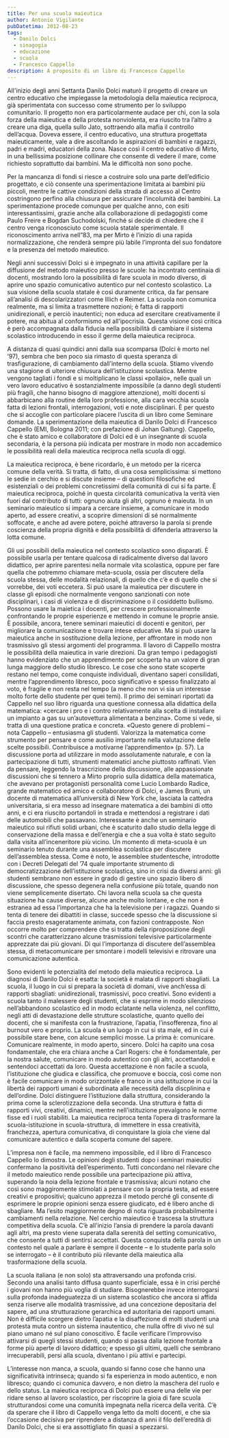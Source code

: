 ```yaml
---
title: Per una scuola maieutica
author: Antonio Vigilante
pubDatetima: 2012-08-23
tags: 
  - Danilo Dolci
  - sinagogia
  - educazione
  - scuola
  - Francesco Cappello
description: A proposito di un libro di Francesco Cappello
---
```


All'inizio degli anni Settanta Danilo Dolci maturò il progetto di creare un centro educativo che impiegasse la metodologia della maieutica reciproca, già sperimentata con successo come strumento per lo sviluppo comunitario. Il progetto non era particolarmente audace per chi, con la sola forza della maieutica e della protesta nonviolenta, era riuscito tra l’altro a creare una diga, quella sullo Jato, sottraendo alla mafia il controllo dell’acqua. Doveva essere, il centro educativo, una struttura progettata maieuticamente, vale a dire ascoltando le aspirazioni di bambini e ragazzi, padri e madri, educatori della zona. Nasce così il centro educativo di Mirto, in una bellissima posizione collinare che consente di vedere il mare, come richiesto soprattutto dai bambini. Ma le difficoltà non sono poche.

Per la mancanza di fondi si riesce a costruire solo una parte dell’edificio progettato, e ciò consente una sperimentazione limitata ai bambini più piccoli, mentre le cattive condizioni della strada di accesso al Centro costringono perfino alla chiusura per assicurare l’incolumità dei bambini. La sperimentazione procede comunque per qualche anno, con esiti interessantissimi, grazie anche alla collaborazione di pedagogisti come Paulo Freire e Bogdan Suchodolski, finché si decide di chiedere che il centro venga riconosciuto come scuola statale sperimentale. Il riconoscimento arriva nell”83, ma per Mirto è l’inizio di una rapida normalizzazione, che renderà sempre più labile l’impronta del suo fondatore e la presenza del metodo maieutico.

Negli anni successivi Dolci si è impegnato in una attività capillare per la diffusione del metodo maieutico presso le scuole: ha incontrato centinaia di docenti, mostrando loro la possibilità di fare scuola in modo diverso, di aprire uno spazio comunicativo autentico pur nel contesto scolastico. La sua visione della scuola statale è così duramente critica, da far pensare all’analisi di descolarizzatori come Illich e Reimer. La scuola non comunica realmente, ma si limita a trasmettere nozioni; è fatta di rapporti unidirezionali, e perciò inautentici; non educa ad esercitare creativamente il potere, ma abitua al conformismo ed all’ipocrisia. Questa visione così critica è però accompagnata dalla fiducia nella possibilità di cambiare il sistema scolastico introducendo in esso il germe della maieutica reciproca.

A distanza di quasi quindici anni dalla sua scomparsa (Dolci è morto nel ’97), sembra che ben poco sia rimasto di questa speranza di trasfigurazione, di cambiamento dall’interno della scuola. Stiamo vivendo una stagione di ulteriore chiusura dell’istituzione scolastica. Mentre vengono tagliati i fondi e si moltiplicano le classi «pollaio», nelle quali un vero lavoro educativo è sostanzialmente impossibile (a danno degli studenti più fragili, che hanno bisogno di maggiore attenzione), molti docenti si abbarbicano alla routine della loro professione, alla cara vecchia scuola fatta di lezioni frontali, interrogazioni, voti e note disciplinari. È per questo che si accoglie con particolare piacere l’uscita di un libro come Seminare domande. La sperimentazione della maieutica di Danilo Dolci di Francesco Cappello (EMI, Bologna 2011; con prefazione di Johan Galtung). Cappello, che è stato amico e collaboratore di Dolci ed è un insegnante di scuola secondaria, è la persona più indicata per mostrare in modo non accademico le possibilità reali della maieutica reciproca nella scuola di oggi.

La maieutica reciproca, è bene ricordarlo, è un metodo per la ricerca comune della verità. Si tratta, di fatto, di una cosa semplicissima: si mettono le sedie in cerchio e si discute insieme – di questioni filosofiche ed esistenziali o dei problemi concretissimi della comunità di cui si fa parte. È maieutica reciproca, poiché in questa circolarità comunicativa la verità vien fuori dal contributo di tutti: ognuno aiuta gli altri, ognuno è maieuta. In un seminario maieutico si impara a cercare insieme, a comunicare in modo aperto, ad essere creativi, a scoprire dimensioni di sé normalmente soffocate, e anche ad avere potere, poiché attraverso la parola si prende coscienza della propria dignità e della possibilità di difenderla attraverso la lotta comune.

Gli usi possibili della maieutica nel contesto scolastico sono disparati. È possibile usarla per tentare qualcosa di radicalmente diverso dal lavoro didattico, per aprire parentesi nella normale vita scolastica, oppure per fare quella che potremmo chiamare meta-scuola, ossia per discutere della scuola stessa, delle modalità relazionali, di quello che c’è e di quello che si vorrebbe, dei voti eccetera. Si può usare la maieutica per discutere in classe gli episodi che normalmente vengono sanzionati con note disciplinari, i casi di violenza e di discriminazione o il cosiddetto bullismo. Possono usare la maietica i docenti, per crescere professionalmente confrontando le proprie esperienze e mettendo in comune le proprie ansie. È possibile, ancora, tenere seminari maieutici di docenti e genitori, per migliorare la comunicazione e trovare intese educative. Ma si può usare la maieutica anche in sostituzione della lezione, per affrontare in modo non trasmissivo gli stessi argomenti del programma. Il lavoro di Cappello mostra le possibilità della maieutica in varie direzioni. Da gran tempo i pedagogisti hanno evidenziato che un apprendimento per scoperta ha un valore di gran lunga maggiore dello studio libresco. Le cose che sono state scoperte restano nel tempo, come conquiste individuali, diventano saperi consilidati, mentre l’apprendimento libresco, poco significativo e spesso finalizzato al voto, è fragile e non resta nel tempo (a meno che non vi sia un interesse molto forte dello studente per quei temi). Il primo dei seminari riportati da Cappello nel suo libro riguarda una questione connessa alla didattica della matematica: «cercare i pro e i contro relativamente alla scelta di installare un impianto a gas su un’autovettura alimentata a benzina». Come si vede, si tratta di una questione pratica e concreta. «Questo genere di problemi – nota Cappello – entusiasma gli studenti. Valorizza la matematica come strumento per pensare e come ausilio importante nella valutazione delle scelte possibili. Contribuisce a motivarne l’apprendimento» (p. 57). La discussione porta ad utilizzare in modo assolutamente naturale, e con la partecipazione di tutti, strumenti matematici anche piuttosto raffinati. Vien da pensare, leggendo la trascrizione della discussione, alle appassionate discussioni che si tennero a Mirto proprio sulla didattica della matematica, che avevano per protagonisti personalità come Lucio Lombardo Radice, grande matematico ed amico e collaboratore di Dolci, e James Bruni, un docente di matematica all’università di New York che, lasciata la cattedra universitaria, si era messo ad insegnare matematica a dei bambini di otto anni, e ci era riuscito portandoli in strada e mettendosi a registrare i dati delle automobili che passavano. Interessante è anche un seminario maieutico sui rifiuti solidi urbani, che è scaturito dallo studio della legge di conservazione della massa e dell’energia e che a sua volta è stato seguito dalla visita all’inceneritore più vicino. Un momento di meta-scuola è un seminario tenuto durante una assemblea scolastica per discutere dell’assemblea stessa. Come è noto, le assemblee studentesche, introdotte con i Decreti Delegati del ’74 quale importante strumento di democratizzazione dell’istituzione scolastica, sino in crisi da diversi anni: gli studenti sembrano non essere in grado di gestire uno spazio libero di discussione, che spesso degenera nella confusione più totale, quando non viene semplicemente disertato. Chi lavora nella scuola sa che questa situazione ha cause diverse, alcune anche molto lontane, e che non è estranea ad essa l’importanza che ha la televisione per i ragazzi. Quando si tenta di tenere dei dibattiti in classe, succede spesso che la discussione si faccia presto esageratamente animata, con fazioni contrapposte. Non occorre molto per comprendere che si tratta della riproposizione degli scontri che caratterizzano alcune trasmissioni televisive particolarmente apprezzate dai più giovani. Di qui l’importanza di discutere dell’assemblea stessa, di metacomunicare per smontare i modelli televisivi e ritrovare una comunicazione autentica.

Sono evidenti le potenzialità del metodo della maieutica reciproca. La diagnosi di Danilo Dolci è esatta: la società è malata di rapporti sbagliati. La scuola, il luogo in cui si prepara la società di domani, vive anch’essa di rapporti sbagliati: unidirezionali, trasmissivi, poco creativi. Sono evidenti a scuola tanto il malessere degli studenti, che si esprime in modo silenzioso nell’abbandono scolastico ed in modo eclatante nella violenza, nel conflitto, negli atti di devastazione delle strutture scolastiche, quanto quello dei docenti, che si manifesta con la frustrazione, l’apatia, l’insofferenza, fino al burnout vero e proprio. La scuola è un luogo in cui si sta male, ed in cui è possibile stare bene, con alcune semplici mosse. La prima è: comunicare. Comunicare realmente, in modo aperto, sincero. Dolci ha capito una cosa fondamentale, che era chiara anche a Carl Rogers: che è fondamentale, per la nostra salute, comunicare in modo autentico con gli altri, accettandoli e sentendoci accettati da loro. Questa accettazione è non facile a scuola, l’istituzione che giudica e classifica, che promuove e boccia, così come non è facile comunicare in modo orizzontale e franco in una istituzione in cui la libertà dei rapporti umani è subordinata alle necessità della discplinina e dell’ordine. Dolci distinguere l’istituzione dalla struttura, considerando la prima come la sclerotizzazione della seconda. Una struttura è fatta di rapporti vivi, creativi, dinamici, mentre nell’istituzione prevalgono le norme fisse ed i ruoli stabiliti. La maieutica reciproca tenta l’opera di trasformare la scuola-istituzione in scuola-struttura, di immettere in essa creatività, franchezza, apertura comunicativa, di conquistare la gioia che viene dal comunicare autentico e dalla scoperta comune del sapere.

L’impresa non è facile, ma nemmeno impossibile, ed il libro di Francesco Cappello lo dimostra. Le opinioni degli studenti dopo i seminari maieutici confermano la positività dell’esperimento. Tutti concordano nel rilevare che il metodo maieutico rende possibile una partecipazione più attiva, superando la noia della lezione frontale e trasmissiva; alcuni notano che così sono maggiromente stimolati a pensare con la propria testa, ad essere creativi e propositivi; qualcuno apprezza il metodo perché gli consente di esprimere le proprie opinioni senza essere giudicato, ed è libero anche di sbagliare. Ma l’esito maggiormente degno di nota riguarda probabilmente i cambiamenti nella relazione. Nel cerchio maieutico è trascesa la struttura competitiva della scuola. C’è all’inizio l’ansia di prendere la parola davanti agli altri, ma presto viene superata dalla serenità del setting comunicativo, che consente a tutti di sentirsi accettati. Questa conquista della parola in un contesto nel quale a parlare è sempre il docente – e lo studente parla solo se interrogato – è il contributo più rilevante della maieutica alla trasformazione della scuola.

La scuola italiana (e non solo) sta attraversando una profonda crisi. Secondo una analisi tanto diffusa quanto superficiale, essa è in crisi perché i giovani non hanno più voglia di studiare. Bisognerebbe invece interrogarsi sulla profonda inadeguatezza di un sistema scolastico che ancora si affida senza riserve alle modalità trasmissive, ad una concezione depositaria del sapere, ad una strutturazione gerarchica ed autoritaria dei rapporti umani. Non è difficile scorgere dietro l’apatia e la disaffezione di molti studenti una protesta muta contro un sistema inautentico, che nulla offre di vivo né sul piano umano né sul piano conoscitivo. È facile verificare l’improvviso attivarsi di quegli stessi studenti, quando si passa dalla lezione frontale a forme più aperte di lavoro didattico; e spesso gli ultimi, quelli che sembrano irrecuperabili, persi alla scuola, diventano i più attivi e partecipi.

L’interesse non manca, a scuola, quando si fanno cose che hanno una significatività intrinseca; quando si fa esperienza in modo autentico, e non libresco; quando ci comunica davvero, e non dietro la maschera del ruolo e dello status. La maieutica reciproca di Dolci può essere una delle vie per ridare senso al lavoro scolastico, per riscoprire la gioia di fare scuola strutturandosi come una comunità impegnata nella ricerca della verità. C’è da sperare che il libro di Cappello venga letto da molti docenti, e che sia l’occasione decisiva per riprendere a distanza di anni il filo dell’eredità di Danilo Dolci, che si era assottigliato fin quasi a spezzarsi.
